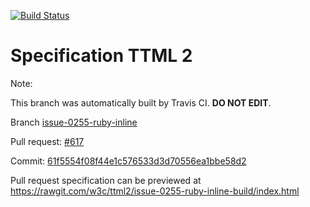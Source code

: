 [![Build Status](https://travis-ci.org/w3c/ttml2.svg?branch=issue-0255-ruby-inline)](https://travis-ci.org/w3c/ttml2)


# Specification TTML 2


Note:


This branch was automatically built by Travis CI. <b>DO NOT EDIT</b>.


 Branch [issue-0255-ruby-inline](https://github.com/w3c/ttml2/tree/issue-0255-ruby-inline)


 Pull request: [#617](https://github.com/w3c/ttml2/pull/617)


 Commit: [61f5554f08f44e1c576533d3d70556ea1bbe58d2](https://github.com/w3c/ttml2/commit/61f5554f08f44e1c576533d3d70556ea1bbe58d2)

Pull request specification can be previewed at https://rawgit.com/w3c/ttml2/issue-0255-ruby-inline-build/index.html



